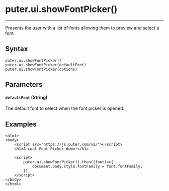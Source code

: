 # puter.ui.showFontPicker()
* * *

Presents the user with a list of fonts allowing them to preview and select a font.

[](#syntax)Syntax
-----------------

```
puter.ui.showFontPicker()
puter.ui.showFontPicker(defaultFont)
puter.ui.showFontPicker(options)

```


[](#parameters)Parameters
-------------------------

#### [](#-code-defaultfont-code-string-)`defaultFont` (String)

The default font to select when the font picker is opened.

[](#examples)Examples
---------------------

```
<html>
<body>
    <script src="https://js.puter.com/v2/"></script>
    <h1>A cool Font Picker demo!</h1>

    <script>
        puter.ui.showFontPicker().then((font)=>{
            document.body.style.fontFamily = font.fontFamily;
        })
    </script>
</body>
</html>

```
